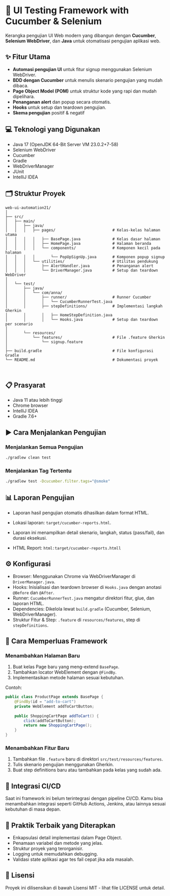 # 🚀 UI Testing Framework with Cucumber & Selenium

Kerangka pengujian UI Web modern yang dibangun dengan **Cucumber**, **Selenium WebDriver**, dan **Java** untuk otomatisasi pengujian aplikasi web.

## ✨ Fitur Utama
- **Automasi pengujian UI** untuk fitur signup menggunakan Selenium WebDriver.
- **BDD dengan Cucumber** untuk menulis skenario pengujian yang mudah dibaca.
- **Page Object Model (POM)** untuk struktur kode yang rapi dan mudah dipelihara.
- **Penanganan alert** dan popup secara otomatis.
- **Hooks** untuk setup dan teardown pengujian.
- **Skema pengujian** positif & negatif

## 💻 Teknologi yang Digunakan
- Java 17 (OpenJDK 64-Bit Server VM 23.0.2+7-58)
- Selenium WebDriver
- Cucumber
- Gradle
- WebDriverManager
- JUnit
- IntelliJ IDEA

## 🗂️ Struktur Proyek
```
web-ui-automation21/
│
├── src/
│   ├── main/
│   │   ├── java/
│   │   │   ├── pages/                         # Kelas-kelas halaman utama
│   │   │   │   ├── BasePage.java              # Kelas dasar halaman
│   │   │   │   ├── HomePage.java              # Halaman beranda
│   │   │   │   └── components/                # Komponen kecil pada halaman
│   │   │   │       └── PopUpSignUp.java       # Komponen popup signup
│   │   │   └── utilities/                     # Utilitas pendukung
│   │   │       ├── AlertHandler.java          # Penanganan alert
│   │   │       └── DriverManager.java         # Setup dan teardown WebDriver
│
│   └── test/
│       ├── java/
│       │   └── com/anna/
│       │       ├── runner/                    # Runner Cucumber
│       │       │   └── CucumberRunnerTest.java
│       │       ├── stepDefinitions/           # Implementasi langkah Gherkin
│       │       │   ├── HomeStepDefinition.java
│       │       │   └── Hooks.java             # Setup dan teardown per scenario
│
│       └── resources/
│           └── features/                      # File .feature Gherkin
│               └── signup.feature
│                        
├── build.gradle                               # File konfigurasi Gradle
└── README.md                                  # Dokumentasi proyek

               
```


## 📋 Prasyarat
- Java 11 atau lebih tinggi
- Chrome browser
- IntelliJ IDEA
- Gradle 7.6+

## ▶️ Cara Menjalankan Pengujian

### Menjalankan Semua Pengujian

```bash
./gradlew clean test
```

### Menjalankan Tag Tertentu

```bash
./gradlew test -Dcucumber.filter.tags="@smoke"
```

## 📊 Laporan Pengujian

- Laporan hasil pengujian otomatis dihasilkan dalam format HTML.
- Lokasi laporan: ```target/cucumber-reports.html```.
- Laporan ini menampilkan detail skenario, langkah, status (pass/fail), dan durasi eksekusi.


- HTML Report: `html:target/cucumber-reports.htmll`

## ⚙️ Konfigurasi

- Browser: Menggunakan Chrome via WebDriverManager di ```DriverManager.java```.
- Hooks: Inisialisasi dan teardown browser di ```Hooks.java``` dengan anotasi ```@Before``` dan ```@After```.
- Runner: ```CucumberRunnerTest.java``` mengatur direktori fitur, glue, dan laporan HTML.
- Dependencies: Dikelola lewat ```build.gradle``` (Cucumber, Selenium, WebDriverManager).
- Struktur Fitur & Step: ```.feature``` di ```resources/features```, step di ```stepDefinitions```.


## 🧩 Cara Memperluas Framework

### Menambahkan Halaman Baru

1. Buat kelas Page baru yang meng-extend ```BasePage```.
2. Tambahkan locator WebElement dengan ```@FindBy```.
3. Implementasikan metode halaman sesuai kebutuhan.

Contoh:
```java
public class ProductPage extends BasePage {
    @FindBy(id = "add-to-cart")
    private WebElement addToCartButton;
    
    public ShoppingCartPage addToCart() {
        click(addToCartButton);
        return new ShoppingCartPage();
    }
}
```

### Menambahkan Fitur Baru

1. Tambahkan file ```.feature``` baru di direktori ```src/test/resources/features```.
2. Tulis skenario pengujian menggunakan Gherkin.
3. Buat step definitions baru atau tambahkan pada kelas yang sudah ada.

## 🔄 Integrasi CI/CD

Saat ini framework ini belum terintegrasi dengan pipeline CI/CD. Kamu bisa menambahkan integrasi seperti GitHub Actions, Jenkins, atau lainnya sesuai kebutuhan di masa depan.

## 📝 Praktik Terbaik yang Diterapkan

- Enkapsulasi detail implementasi dalam Page Object.
- Penamaan variabel dan metode yang jelas.
- Struktur proyek yang terorganisir.
- Logging untuk memudahkan debugging.
- Validasi state aplikasi agar tes fail cepat jika ada masalah.

## 📜 Lisensi

Proyek ini dilisensikan di bawah Lisensi MIT - lihat file LICENSE untuk detail.

